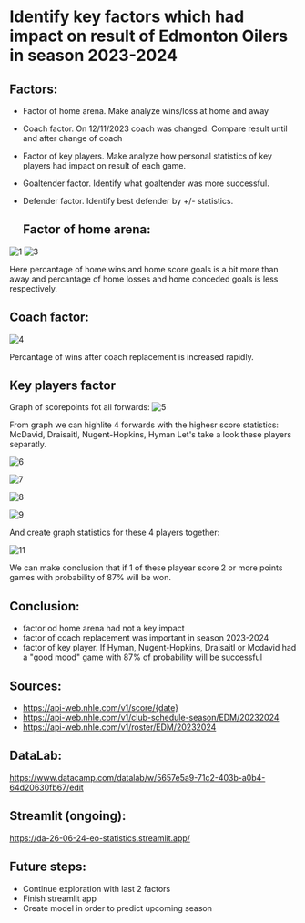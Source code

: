 # Identify key factors which had impact on result of Edmonton Oilers in season 2023-2024

## Factors:
- Factor of home arena. Make analyze wins/loss at home and away
- Coach factor. On 12/11/2023 coach was changed. Compare result until and after change of coach
- Factor of key players. Make analyze how personal statistics of key players had impact on result of each game.
- Goaltender factor. Identify what goaltender was more successful.
- Defender factor. Identify best defender by +/-  statistics.

  ## Factor of home arena:
![1](https://github.com/user-attachments/assets/ba00d94a-281a-4be1-9358-1cf26237e1b2)
![3](https://github.com/user-attachments/assets/2768c334-fab1-429b-8630-8bbfb5fe1c2e)

Here percantage of home wins and home score goals is a bit more than away and percantage of home losses and home conceded goals is less respectively.

## Coach factor:
![4](https://github.com/user-attachments/assets/7fd519ce-20b6-4c63-b35a-f121994d32b7)

Percantage of wins after coach replacement is increased rapidly.

## Key players factor
Graph of  scorepoints fot all forwards:
![5](https://github.com/user-attachments/assets/9d776a2c-9c77-457e-882d-3bab46da0a4f)

From graph we can highlite 4 forwards with the highesr score statistics: McDavid, Draisaitl, Nugent-Hopkins, Hyman
Let's take a look these players separatly.

![6](https://github.com/user-attachments/assets/97d16d83-52f8-4ce1-a5e4-e56b024dc3eb)

![7](https://github.com/user-attachments/assets/aa59204d-80e6-4258-afa7-16d53de7660b)

![8](https://github.com/user-attachments/assets/eb50b5e3-d4c2-4164-8b14-ebd5db5c2636)

![9](https://github.com/user-attachments/assets/af227e4d-0e3f-4d7a-a8dd-9330ffb2f291)

And create graph statistics for these 4 players together:

![11](https://github.com/user-attachments/assets/c39c6141-0d6b-4e92-92d1-4e3f1d76302b)

We can make conclusion that if 1 of these playear score 2 or more points games with probability of 87% will be won.

## Conclusion:
- factor od home arena had not a key impact
- factor of coach replacement was important in season 2023-2024
- factor of key player. If Hyman, Nugent-Hopkins, Draisaitl or Mcdavid had a "good mood" game with 87% of probability will be successful


 ## Sources:
 - https://api-web.nhle.com/v1/score/{date}
 - https://api-web.nhle.com/v1/club-schedule-season/EDM/20232024
 - https://api-web.nhle.com/v1/roster/EDM/20232024

## DataLab:
https://www.datacamp.com/datalab/w/5657e5a9-71c2-403b-a0b4-64d20630fb67/edit

## Streamlit (ongoing):
https://da-26-06-24-eo-statistics.streamlit.app/

## Future steps:
- Continue exploration with last 2 factors
- Finish streamlit app
- Create model in order to predict upcoming season



